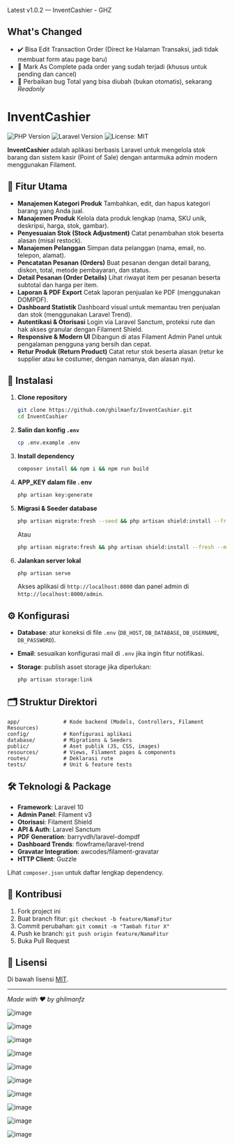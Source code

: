 Latest v1.0.2 — InventCashier - GHZ
## What's Changed
- ✔️ Bisa Edit Transaction Order (Direct ke Halaman Transaksi, jadi tidak membuat form atau page baru)
- 🚪 Mark As Complete pada order yang sudah terjadi (khusus untuk pending dan cancel)
- 🔄 Perbaikan bug Total yang bisa diubah (bukan otomatis), sekarang  _Readonly_ 

# InventCashier

![PHP Version](https://img.shields.io/badge/php-8.1%2B-blue) ![Laravel Version](https://img.shields.io/badge/laravel-10.x-red) ![License: MIT](https://img.shields.io/badge/license-MIT-green)

**InventCashier** adalah aplikasi berbasis Laravel untuk mengelola stok barang dan sistem kasir (Point of Sale) dengan antarmuka admin modern menggunakan Filament.

## 🎯 Fitur Utama

* **Manajemen Kategori Produk**
  Tambahkan, edit, dan hapus kategori barang yang Anda jual.
* **Manajemen Produk**
  Kelola data produk lengkap (nama, SKU unik, deskripsi, harga, stok, gambar).
* **Penyesuaian Stok (Stock Adjustment)**
  Catat penambahan stok beserta alasan (misal restock).
* **Manajemen Pelanggan**
  Simpan data pelanggan (nama, email, no. telepon, alamat).
* **Pencatatan Pesanan (Orders)**
  Buat pesanan dengan detail barang, diskon, total, metode pembayaran, dan status.
* **Detail Pesanan (Order Details)**
  Lihat riwayat item per pesanan beserta subtotal dan harga per item.
* **Laporan & PDF Export**
  Cetak laporan penjualan ke PDF (menggunakan DOMPDF).
* **Dashboard Statistik**
  Dashboard visual untuk memantau tren penjualan dan stok (menggunakan Laravel Trend).
* **Autentikasi & Otorisasi**
  Login via Laravel Sanctum, proteksi rute dan hak akses granular dengan Filament Shield.
* **Responsive & Modern UI**
  Dibangun di atas Filament Admin Panel untuk pengalaman pengguna yang bersih dan cepat.
* **Retur Produk (Return Product)**
Catat retur stok beserta alasan (retur ke supplier atau ke costumer, dengan namanya, dan alasan nya).




## 🚀 Instalasi

1. **Clone repository**

   ```bash
   git clone https://github.com/ghilmanfz/InventCashier.git
   cd InventCashier
   ```
   
2. **Salin dan konfig `.env`**

   ```bash
   cp .env.example .env
   ```
   
3. **Install dependency**

   ```bash
   composer install && npm i && npm run build
   ```

4. **APP_KEY dalam file . env**

   ```bash
   php artisan key:generate
   ```

5. **Migrasi & Seeder database**

   ```bash
   php artisan migrate:fresh --seed && php artisan shield:install --fresh --minimal # (opsional, jika ingin menggunakan data dummy, nanti pilih user login di Terminal)
   ```
   Atau
   ```bash
   php artisan migrate:fresh && php artisan shield:install --fresh --minimal # (opsional, jika tidak ingin menggunakan data dummy, nanti bikin user untuk login di Terminal)
   ```

   
6. **Jalankan server lokal**

   ```bash
   php artisan serve
   ```

   Akses aplikasi di `http://localhost:8000` dan panel admin di `http://localhost:8000/admin`.

## ⚙️ Konfigurasi

* **Database**: atur koneksi di file `.env` (`DB_HOST`, `DB_DATABASE`, `DB_USERNAME`, `DB_PASSWORD`).
* **Email**: sesuaikan konfigurasi mail di `.env` jika ingin fitur notifikasi.
* **Storage**: publish asset storage jika diperlukan:

  ```bash
  php artisan storage:link
  ```

## 🗂️ Struktur Direktori

```
app/              # Kode backend (Models, Controllers, Filament Resources)
config/           # Konfigurasi aplikasi
database/         # Migrations & Seeders
public/           # Aset publik (JS, CSS, images)
resources/        # Views, Filament pages & components
routes/           # Deklarasi rute
tests/            # Unit & feature tests
```

## 🛠️ Teknologi & Package

* **Framework**: Laravel 10
* **Admin Panel**: Filament v3
* **Otorisasi**: Filament Shield
* **API & Auth**: Laravel Sanctum
* **PDF Generation**: barryvdh/laravel-dompdf
* **Dashboard Trends**: flowframe/laravel-trend
* **Gravatar Integration**: awcodes/filament-gravatar
* **HTTP Client**: Guzzle

Lihat `composer.json` untuk daftar lengkap dependency.

## 🤝 Kontribusi

1. Fork project ini
2. Buat branch fitur: `git checkout -b feature/NamaFitur`
3. Commit perubahan: `git commit -m "Tambah fitur X"`
4. Push ke branch: `git push origin feature/NamaFitur`
5. Buka Pull Request

## 📄 Lisensi

Di bawah lisensi [MIT](https://opensource.org/licenses/MIT).

---

*Made with ❤️ by ghilmanfz*


![image](https://github.com/user-attachments/assets/c85f1365-25c2-4aab-84a6-b2162d31baa5)

![image](https://github.com/user-attachments/assets/d2757fe3-a0bd-45bc-b907-851c0487e3a4)

![image](https://github.com/user-attachments/assets/1314069e-a8bf-4618-942a-91d044c71876)

![image](https://github.com/user-attachments/assets/27394cfd-d686-4554-bc3e-e3db1a063613)

![image](https://github.com/user-attachments/assets/4a872a99-6ea6-4d47-bf76-3cb5b974e4d4)

![image](https://github.com/user-attachments/assets/3ca35d30-0c66-40e1-9f06-c95390294a70)

![image](https://github.com/user-attachments/assets/dbba0018-064e-4324-a9f4-6133981de400)

![image](https://github.com/user-attachments/assets/92ccf26b-dc47-4c27-9d26-fadb9c54d79f)

![image](https://github.com/user-attachments/assets/9a07b564-f6e9-41f5-943e-2cd986d53c12)

![image](https://github.com/user-attachments/assets/5e8641fc-2f77-4633-8f5d-487820cb13f8)

